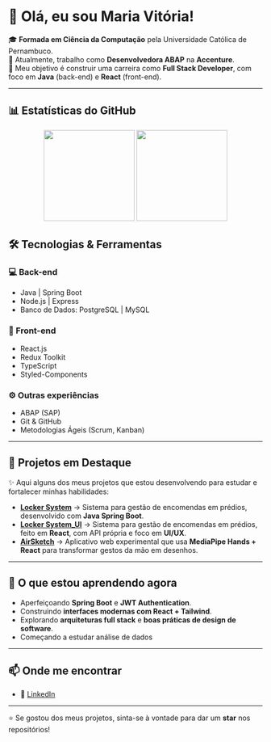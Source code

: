 # 👋 Olá, eu sou Maria Vitória!

🎓 **Formada em Ciência da Computação** pela Universidade Católica de Pernambuco.  
💼 Atualmente, trabalho como **Desenvolvedora ABAP** na **Accenture**.  
🚀 Meu objetivo é construir uma carreira como **Full Stack Developer**, com foco em **Java** (back-end) e **React** (front-end).  

---
## 📊 Estatísticas do GitHub

<p align="center">
  <img height="180em" src="https://github-readme-stats.vercel.app/api?username=vitoriamatos&show_icons=true&theme=radical"/>
  <img height="180em" src="https://github-readme-stats.vercel.app/api/top-langs/?username=vitoriamatos&layout=compact&theme=radical"/>
</p>

## 🛠️ Tecnologias & Ferramentas

### 💻 Back-end
- Java | Spring Boot  
- Node.js | Express  
- Banco de Dados: PostgreSQL | MySQL  

### 🎨 Front-end
- React.js  
- Redux Toolkit  
- TypeScript  
- Styled-Components  

### ⚙️ Outras experiências
- ABAP (SAP)  
- Git & GitHub  
- Metodologias Ágeis (Scrum, Kanban)  

---

## 📌 Projetos em Destaque
✨ Aqui alguns dos meus projetos que estou desenvolvendo para estudar e fortalecer minhas habilidades:

- [**Locker System**](https://github.com/mariavitoriaventura/LockerSystem) → Sistema para gestão de encomendas em prédios, desenvolvido com **Java Spring Boot**.  
- [**Locker System_UI**](https://github.com/vitoriamatos/maisonstore) →  Sistema para gestão de encomendas em prédios, feito em **React**, com API própria e foco em **UI/UX**.
- [**AirSketch**](https://github.com/mariavitoriaventura/AirSketch) → Aplicativo web experimental que usa **MediaPipe Hands + React** para transformar gestos da mão em desenhos.   
---

## 🌱 O que estou aprendendo agora
- Aperfeiçoando **Spring Boot** e **JWT Authentication**.  
- Construindo **interfaces modernas com React + Tailwind**.  
- Explorando **arquiteturas full stack** e **boas práticas de design de software**.
- Começando a estudar análise de dados

---

## 📫 Onde me encontrar
- 💼 [LinkedIn](https://www.linkedin.com/in/vit%C3%B3ria-ventura-28953a382/)  
---

⭐ Se gostou dos meus projetos, sinta-se à vontade para dar um **star** nos repositórios!
